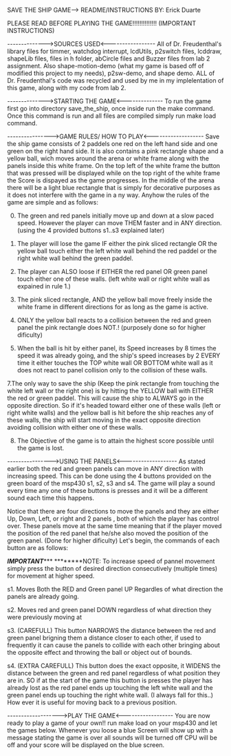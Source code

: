 SAVE THE SHIP GAME--> README/INSTRUCTIONS
BY: Erick Duarte

PLEASE READ BEFORE PLAYING THE GAME!!!!!!!!!!!!!! (IMPORTANT INSTRUCTIONS)


-------------->SOURCES USED<-----------------
All of Dr. Freudenthal's library files for timmer, watchdog interrupt, lcdUtils, p2switch files,
lcddraw, shapeLib files, files in h folder, abCircle files and Buzzer files from lab 2 assignment.
Also shape-motion-demo (what my game is based off of modified this project to my needs), p2sw-demo, and shape demo. ALL of Dr. Freudenthal's code was recycled and used by me in my implelentation
of this game, along with my code from lab 2.


-------------->STARTING THE GAME<--------------
To run the game first go into directory save_the_ship, once inside run the make command.
Once this command is run and all files are compiled simply run make load command.


---------------->GAME RULES/ HOW TO PLAY<-------------------
Save the ship game consists of 2 paddels one red on the left hand side and one green on the right
hand side. It is also contains a pink rectangle shape and a yellow ball, wich moves around the
arena or white frame along with the panels inside this white frame. On the top left of the white
frame the button that was pressed will be displayed while on the top right of the white frame the
Score is dispayed as the game progresses. In the middle of the arena there will be a light blue rectangle that is simply for decorative purposes as it does not interfere with the game in a ny way.
Anyhow the rules of the game are simple and as follows:

0. The green and red panels initially move up and down at a slow paced speed. However the player
can move THEM faster and in ANY direction. (using the 4 provided buttons s1..s3 explained later)

1. The player will lose the game IF either the pink sliced rectangle OR the yellow ball touch
either the left white wall behind the red paddel or the right white wall behind the green paddel.

2. The player can ALSO loose if EITHER the red panel OR green panel touch either one of these
walls. (left white wall or right white wall as expained in rule 1.)

3. The pink sliced rectangle, AND the yellow ball move freely inside the white frame in different
directions for as long as the game is active.

4. ONLY the yellow ball reacts to a collision between the red and green panel the pink rectangle
does NOT.! (purposely done so for higher dificulty)

5. When the ball is hit by either panel, its Speed increases by 8 times the speed it was already
going, and the ship's speed increases by 2 EVERY time it either touches the TOP white wall
OR BOTTOM white wall as it does not react to panel collision only to the collision of these walls.

7.The only way to save the ship (Keep the pink rectangle from touching the white left wall or the
right one) is by hitting the YELLOW ball with EITHER the red or green paddel. This will cause the
ship to ALWAYS go in the opposite direction. So if it's headed toward either one of these walls
(left or right white walls) and the yellow ball is hit before the ship reaches any of these walls,
the ship will start moving in the exact opposite direction avoiding collision with either one of
these walls.

8. The Objective of the game is to attain the highest score possible until the game is lost.

---------------->USING THE PANELS<-------------------
As stated earlier both the red and green panels can move in ANY direction with increasing speed.
This can be done using the 4 buttons provided on the green board of the msp430  s1, s2, s3 and s4.
The game will play a sound every time any one of these buttons is presses and it will be a
different sound each time this happens.

Notice that there are four directions to move the panels and they are either Up, Down, Left,
or right and 2 panels , both of which the player has control over. These panels move at the same
time meaning that if the player moved the position of the red panel that he/she also moved the
position of the green panel. (Done for higher dificulty)
Let's begin,  the commands of each button are as follows:

*******IMPORTANT**********
********NOTE: To increase speed of pannel movement simply press the button of desired direction
consecutively (multiple times) for movement at higher speed.

s1. Moves Both the RED and Green panel UP Regardles of what direction the panels are already going.

s2. Moves red and green panel DOWN regardless of what direction they were previously moving at

s3. (CAREFULL) This button NARROWS the distance between the red and green panel brigning them a
distance closer to each other, if used to frequently it can cause the panels to collide with each
other bringing about the opposite effect and throwing the ball or object out of bounds.

s4. (EXTRA CAREFULL) This button does the exact opposite, it WIDENS the distance between the green and red panel regardless of what position they are in. SO if at the start of the game this button is presses the player has already lost as the red panel ends up touching the left white wall and the
green panel ends up touching the right white wall. (I always fall for this..) How ever it is useful
for moving back to a previous position.

------------------->PLAY THE GAME<------------------
You are now ready to play a game of your own!! run make load on your msp430 and let the games below. Whenever you loose a blue Screen will show up with a message stating the game is over all sounds
will be turned off CPU will be off and your score will be displayed on the blue screen.